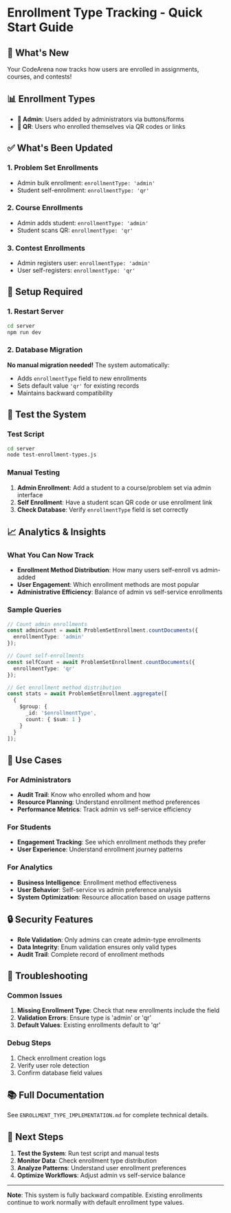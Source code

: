 # Enrollment Type Tracking - Quick Start Guide

## 🚀 What's New

Your CodeArena now tracks how users are enrolled in assignments, courses, and contests!

## 📊 Enrollment Types

- **🔐 Admin**: Users added by administrators via buttons/forms
- **📱 QR**: Users who enrolled themselves via QR codes or links

## ✅ What's Been Updated

### 1. **Problem Set Enrollments**
- Admin bulk enrollment: `enrollmentType: 'admin'`
- Student self-enrollment: `enrollmentType: 'qr'`

### 2. **Course Enrollments**
- Admin adds student: `enrollmentType: 'admin'`
- Student scans QR: `enrollmentType: 'qr'`

### 3. **Contest Enrollments**
- Admin registers user: `enrollmentType: 'admin'`
- User self-registers: `enrollmentType: 'qr'`

## 🔧 Setup Required

### 1. Restart Server
```bash
cd server
npm run dev
```

### 2. Database Migration
**No manual migration needed!** The system automatically:
- Adds `enrollmentType` field to new enrollments
- Sets default value `'qr'` for existing records
- Maintains backward compatibility

## 🧪 Test the System

### Test Script
```bash
cd server
node test-enrollment-types.js
```

### Manual Testing
1. **Admin Enrollment**: Add a student to a course/problem set via admin interface
2. **Self Enrollment**: Have a student scan QR code or use enrollment link
3. **Check Database**: Verify `enrollmentType` field is set correctly

## 📈 Analytics & Insights

### What You Can Now Track
- **Enrollment Method Distribution**: How many users self-enroll vs admin-added
- **User Engagement**: Which enrollment methods are most popular
- **Administrative Efficiency**: Balance of admin vs self-service enrollments

### Sample Queries
```typescript
// Count admin enrollments
const adminCount = await ProblemSetEnrollment.countDocuments({ 
  enrollmentType: 'admin' 
});

// Count self-enrollments
const selfCount = await ProblemSetEnrollment.countDocuments({ 
  enrollmentType: 'qr' 
});

// Get enrollment method distribution
const stats = await ProblemSetEnrollment.aggregate([
  {
    $group: {
      _id: '$enrollmentType',
      count: { $sum: 1 }
    }
  }
]);
```

## 🎯 Use Cases

### For Administrators
- **Audit Trail**: Know who enrolled whom and how
- **Resource Planning**: Understand enrollment method preferences
- **Performance Metrics**: Track admin vs self-service efficiency

### For Students
- **Engagement Tracking**: See which enrollment methods they prefer
- **User Experience**: Understand enrollment journey patterns

### For Analytics
- **Business Intelligence**: Enrollment method effectiveness
- **User Behavior**: Self-service vs admin preference analysis
- **System Optimization**: Resource allocation based on usage patterns

## 🔒 Security Features

- **Role Validation**: Only admins can create admin-type enrollments
- **Data Integrity**: Enum validation ensures only valid types
- **Audit Trail**: Complete record of enrollment methods

## 🚨 Troubleshooting

### Common Issues
1. **Missing Enrollment Type**: Check that new enrollments include the field
2. **Validation Errors**: Ensure type is 'admin' or 'qr'
3. **Default Values**: Existing enrollments default to 'qr'

### Debug Steps
1. Check enrollment creation logs
2. Verify user role detection
3. Confirm database field values

## 📚 Full Documentation

See `ENROLLMENT_TYPE_IMPLEMENTATION.md` for complete technical details.

## 🎯 Next Steps

1. **Test the System**: Run test script and manual tests
2. **Monitor Data**: Check enrollment type distribution
3. **Analyze Patterns**: Understand user enrollment preferences
4. **Optimize Workflows**: Adjust admin vs self-service balance

---

**Note**: This system is fully backward compatible. Existing enrollments continue to work normally with default enrollment type values. 